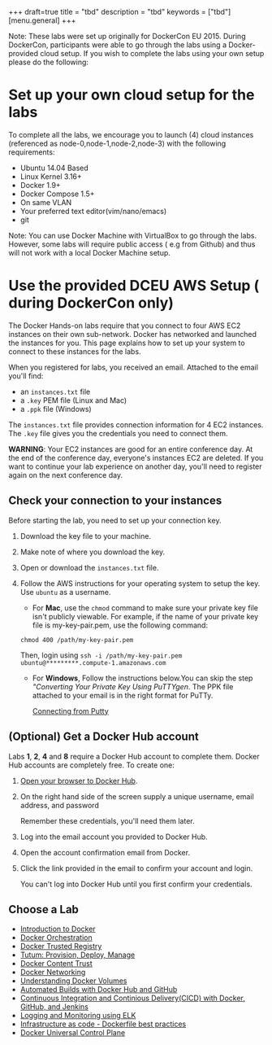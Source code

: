 +++
draft=true
title = "tbd"
description = "tbd"
keywords = ["tbd"]
[menu.general]
+++

Note: These labs were set up originally for DockerCon EU 2015. During DockerCon, participants were able to go through the labs using a Docker-provided cloud setup. If you wish to complete the labs using your own setup please do the following:

# Set up your own cloud setup for the labs

To complete all the labs, we encourage you to launch (4) cloud instances (referenced as node-0,node-1,node-2,node-3) with the following requirements:

* Ubuntu 14.04 Based
* Linux Kernel 3.16+
* Docker 1.9+
* Docker Compose 1.5+
* On same VLAN
* Your preferred text editor(vim/nano/emacs)
* git

Note: You can use Docker Machine with VirtualBox to go through the labs. However, some labs will require public access ( e.g from Github) and thus will not work with a local Docker Machine setup.

# Use the provided DCEU AWS Setup ( during DockerCon only)

The Docker Hands-on labs require that you connect to four AWS EC2 instances on their own sub-network. Docker has networked and launched the instances for you. This page explains how to set up your system to connect to these instances for the labs.

When you registered for labs, you received an email. Attached to the email you'll find:

* an `instances.txt` file
* a `.key` PEM file (Linux and Mac)
* a `.ppk` file (Windows)

The `instances.txt` file provides connection information for 4 EC2 instances. The `.key` file gives you the credentials you need to connect them.

**WARNING**: Your EC2 instances are good for an entire conference day. At the end of the conference day, everyone's instances EC2 are deleted. If you want to continue your lab experience on another day, you'll need to register again on the next conference day.


## Check your connection to your instances

Before starting the lab, you need to set up your connection key.

1. Download the key file to your machine.

2. Make note of where you download the key.

3. Open or download the `instances.txt` file.

4. Follow the AWS instructions for your operating system to setup the key. Use `ubuntu` as a username.

	* For **Mac**, use the `chmod` command to make sure your private key file isn't publicly viewable. For example, 		if the name of your private key file is my-key-pair.pem, use the following command:

	`chmod 400 /path/my-key-pair.pem`

	Then, login using `ssh -i /path/my-key-pair.pem ubuntu@*********.compute-1.amazonaws.com`

	* For **Windows**, Follow the instructions below.You can skip the step *"Converting Your Private Key Using PuTTYgen*. The PPK file attached to your email is in the right format for PuTTy.

		<a href="http://docs.aws.amazon.com/AWSEC2/latest/UserGuide/putty.html" target="_blank">Connecting from Putty</a>

## (Optional) Get a Docker Hub account

Labs **1**, **2**, **4** and **8** require a Docker Hub account to complete them. Docker Hub accounts are completely free. To create one:

1. <a href="http://hub.docker.com" target="_blank">Open your browser to Docker Hub</a>.

2. On the right hand side of the screen supply a unique username, email address, and password

	Remember these credentials, you'll need them later.

3. Log into the email account you provided to Docker Hub.

4. Open the account confirmation email from Docker.

5. Click the link provided in the email to confirm your account and login.

	You can't log into Docker Hub until you first confirm your credentials.

## Choose a Lab

* [Introduction to Docker](01-docker-introduction.md)
* [Docker Orchestration](02-orchestration.md)
* [Docker Trusted Registry](03-dtr.md)
* [Tutum: Provision, Deploy, Manage](04-tutum-basics.md)
* [Docker Content Trust](05-content-trust.md)
* [Docker Networking](06-networking.md)
* [Understanding Docker Volumes](07-volumes.md)
* [Automated Builds with Docker Hub and GitHub](08-Automated-builds.md)
* [Continuous Integration and Continious Delivery(CICD) with Docker, GitHub, and Jenkins](09-cicd-with-docker.md)
* [Logging and Monitoring using ELK](10-logging-and-monitoring.md)
* [Infrastructure as code - Dockerfile best practices](11-infrastructure-as-code.md)
* [Docker Universal Control Plane](12-ducp.md)
